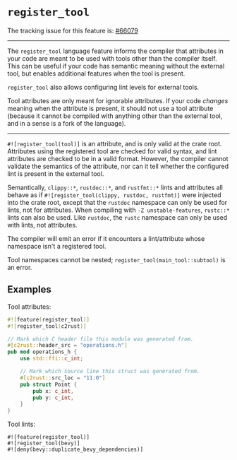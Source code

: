 # `register_tool`

The tracking issue for this feature is: [#66079]

[#66079]: https://github.com/rust-lang/rust/issues/66079

------------------------

The `register_tool` language feature informs the compiler that attributes in your code are meant to be used with tools other than the compiler itself. This can be useful if your code has semantic meaning without the external tool, but enables additional features when the tool is present.

`register_tool` also allows configuring lint levels for external tools.

Tool attributes are only meant for ignorable attributes. If your code *changes* meaning when the attribute is present, it should not use a tool attribute (because it cannot be compiled with anything other than the external tool, and in a sense is a fork of the language).

------------------------

`#![register_tool(tool)]` is an attribute, and is only valid at the crate root.
Attributes using the registered tool are checked for valid syntax, and lint attributes are checked to be in a valid format. However, the compiler cannot validate the semantics of the attribute, nor can it tell whether the configured lint is present in the external tool.

Semantically, `clippy::*`, `rustdoc::*`, and `rustfmt::*` lints and attributes all behave as if `#![register_tool(clippy, rustdoc, rustfmt)]` were injected into the crate root, except that the `rustdoc` namespace can only be used for lints, not for attributes.
When compiling with `-Z unstable-features`, `rustc::*` lints can also be used. Like `rustdoc`, the `rustc` namespace can only be used with lints, not attributes.

The compiler will emit an error if it encounters a lint/attribute whose namespace isn't a registered tool.

Tool namespaces cannot be nested; `register_tool(main_tool::subtool)` is an error.

## Examples

Tool attributes:

```rust
#![feature(register_tool)]
#![register_tool(c2rust)]

// Mark which C header file this module was generated from.
#[c2rust::header_src = "operations.h"]
pub mod operations_h {
    use std::ffi::c_int;

    // Mark which source line this struct was generated from.
    #[c2rust::src_loc = "11:0"]
    pub struct Point {
        pub x: c_int,
        pub y: c_int,
    }
}
```

Tool lints:

```
#![feature(register_tool)]
#![register_tool(bevy)]
#![deny(bevy::duplicate_bevy_dependencies)]
```
